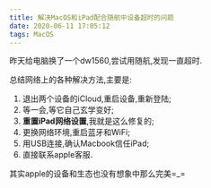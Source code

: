 ```yaml
---
title: 解决MacOS和iPad配合随航中设备超时的问题
date: 2020-06-11 17:05:12
tags: MacOS
---
```


昨天给电脑换了一个dw1560,尝试用随航,发现一直超时.

总结网络上的各种解决方法,主要是:

1.  退出两个设备的iCloud,重启设备,重新登陆;
2.  等一会,等它自己玄学变好;
3. **重置iPad网络设置**,我就是这么修复的;
4. 更换网络环境,重启蓝牙和WiFi;
5. 用USB连接,确认Macbook信任iPad;
6. 直接联系apple客服.

其实apple的设备和生态也没有想象中那么完美=_=